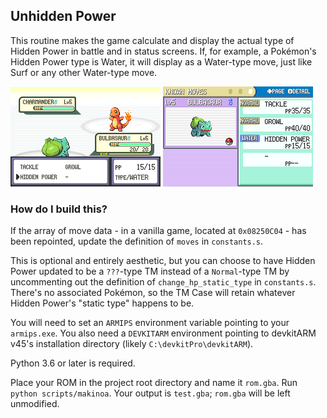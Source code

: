 ## Unhidden Power

This routine makes the game calculate and display the actual type of Hidden Power in battle and in status screens. If, for example, a Pokémon's Hidden Power type is Water, it will display as a Water-type move, just like Surf or any other Water-type move.

![](in-battle.png)
![](status-screen.png)

### How do I build this?

If the array of move data - in a vanilla game, located at `0x08250C04` - has been repointed, update the definition of `moves` in `constants.s`.

This is optional and entirely aesthetic, but you can choose to have Hidden Power updated to be a `???`-type TM instead of a `Normal`-type TM by uncommenting out the definition of `change_hp_static_type` in `constants.s`. There's no associated Pokémon, so the TM Case will retain whatever Hidden Power's "static type" happens to be.

You will need to set an `ARMIPS` environment variable pointing to your `armips.exe`. You also need a `DEVKITARM` environment pointing to devkitARM v45's installation directory (likely `C:\devkitPro\devkitARM`).

Python 3.6 or later is required.

Place your ROM in the project root directory and name it `rom.gba`. Run `python scripts/makinoa`. Your output is `test.gba`; `rom.gba` will be left unmodified.
